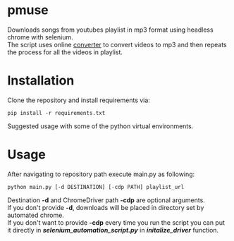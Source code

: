 # pmuse
Downloads songs from youtubes playlist in mp3 format using headless chrome with selenium.  
The script uses online [converter](https://ytmp3.cc/en12/) to convert videos to mp3 and then repeats the process for all the videos in playlist.

# Installation
Clone the repository and install requirements via:
```
pip install -r requirements.txt
```
Suggested usage with some of the python virtual environments.

# Usage
After navigating to repository path execute main.py as following:
```
python main.py [-d DESTINATION] [-cdp PATH] playlist_url
```
Destination **-d** and ChromeDriver path **-cdp** are optional arguments.  
If you don't provide **-d**, downloads will be placed in directory set by automated chrome.  
If you don't want to provide **-cdp** every time you run the script you can put it directly in **_selenium_automation_script.py_** in **_initalize_driver_** function.  






